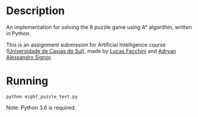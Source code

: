 # Description #

An implementation for solving the 8 puzzle game using A* algorithm, written in Python.

This is an assignment submission for Artificial Intelligence course ([Universidade de Caxias do Sul](https://www.ucs.br/)), made by [Lucas Facchini](https://github.com/lucasfacchini) and [Adryan Alessandro Signor](https://github.com/AdryanSignor).

# Running #

```
python eight_puzzle_test.py
```
Note: Python 3.6 is required.
